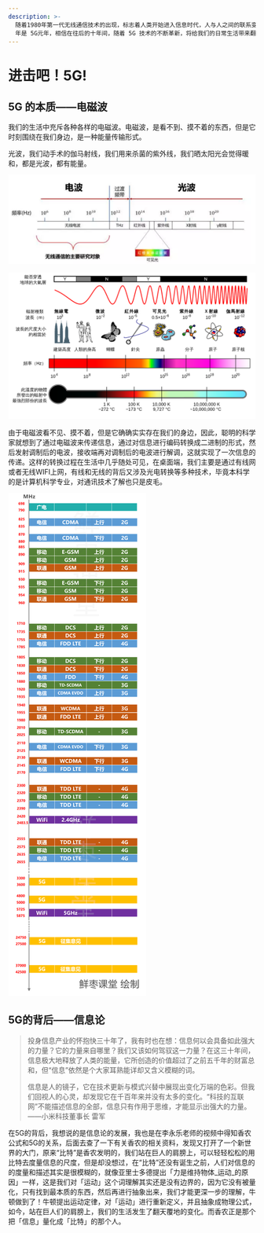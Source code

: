 ```yaml
---
description: >-
  随着1980年第一代无线通信技术的出现，标志着人类开始进入信息时代，人与人之间的联系变的更加紧密，无线通讯技术也在往后的几十年间得到了长足的发展。基本以十年为一代，2020
  年是 5G元年，相信在往后的十年间，随着 5G 技术的不断革新，将给我们的日常生活带来翻天覆地的变化。
---
```


# 进击吧！5G!

## 5G 的本质——电磁波

我们的生活中充斥各种各样的电磁波。电磁波，是看不到、摸不着的东西，但是它时刻围绕在我们身边，是一种能量传输形式。

光波，我们动手术的伽马射线，我们用来杀菌的紫外线，我们晒太阳光会觉得暖和，都是光波，都有能量。

![](../../../.gitbook/assets/image%20%2822%29.png)

![](../../../.gitbook/assets/image%20%2821%29.png)

 由于电磁波看不见、摸不着，但是它确确实实存在我们的身边，因此，聪明的科学家就想到了通过电磁波来传递信息，通过对信息进行编码转换成二进制的形式，然后发射调制后的电波，接收端再对调制后的电波进行解调，这就实现了一次信息的传递。这样的转换过程在生活中几乎随处可见，在桌面端，我们主要是通过有线网或者无线WIFI上网，有线和无线的背后又涉及光电转换等多种技术，毕竟本科学的是计算机科学专业，对通讯技术了解也只是皮毛。

![&#x6C11;&#x7528;&#x79FB;&#x52A8;&#x901A;&#x8BAF;&#x9891;&#x6BB5;](../../../.gitbook/assets/image%20%2823%29.png)

## 5G的背后——信息论

> 投身信息产业的怀抱快三十年了，我有时也在想：信息何以会具备如此强大的力量？它的力量来自哪里？我们又该如何驾驭这一力量？在这三十年间，信息极大地释放了人类的能量，它所创造的价值超过了之前五千年的财富总和，但“信息”依然是个大家耳熟能详却又含义模糊的词。
>
> 信息是人的镜子，它在技术更新与模式兴替中展现出变化万端的色彩。但我们回视人的心灵，却发现它在千百年来并没有太多的变化。“科技的互联网”不能描述信息的全部，信息只有作用于思维，才能显示出强大的力量。——小米科技董事长 雷军

在5G的背后，我想说的是信息论的发展，我也是在李永乐老师的视频中得知香农公式和5G的关系，后面去查了一下有关香农的相关资料，发现又打开了一个新世界的大门，原来“比特”是香农发明的，我们站在巨人的肩膀上，可以轻轻松松的用比特去度量信息的尺度，但是却没想过，在“比特”还没有诞生之前，人们对信息的的度量和描述其实是很模糊的，就像亚里士多德提出「力是维持物体_运动_的原因」一样，这是我们对「运动」这个词理解其实还是没有边界的，因为它没有被量化，只有找到最本质的东西，然后再进行抽象出来，我们才能更深一步的理解，牛顿做到了！牛顿提出运动定律，对「运动」进行重新定义，并且抽象成物理公式，如今，站在巨人们的肩膀上，我们的生活发生了翻天覆地的变化。而香农正是那个把「信息」量化成「比特」的那个人。





